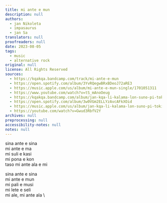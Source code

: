 ```yaml
---
title: mi ante e mun
description: null
authors:
  - jan Nikoleta
  - impasaurus
  - jan Sa
translators: null
proofreaders: null
date: 2023-08-05
tags:
  - music
  - alternative rock
original: null
license: All Rights Reserved
sources:
  - https://kqakqa.bandcamp.com/track/mi-ante-e-mun
  - https://open.spotify.com/album/3YvRQegwBRxBDeoJ72aRE3
  - https://music.apple.com/us/album/mi-ante-e-mun-single/1701051311
  - https://www.youtube.com/watch?v=tS_mAnoOeug
  - https://kqakqa.bandcamp.com/album/jan-kqa-li-kalama-lon-suno-pi-toki-pona-lon-tenpo-sike-nanpa-2023
  - https://open.spotify.com/album/3w0VGm2ELLYzAvcAFkXOid
  - https://music.apple.com/us/album/jan-kqa-li-kalama-lon-suno-pi-toki-pona-lon-tenpo-sike/1703886265
  - https://youtube.com/watch?v=Gwud3RbfV2Y
archives: null
preprocessing: null
accessibility-notes: null
notes: null
---
```


sina ante e sina  \
mi ante e ma  \
mi suli e kasi  \
mi pona e kon  \
taso mi ante ala e mi

sina ante e sina  \
mi ante e mun  \
mi pali e musi  \
mi lete e seli  \
mi ale, mi ante ala  \
